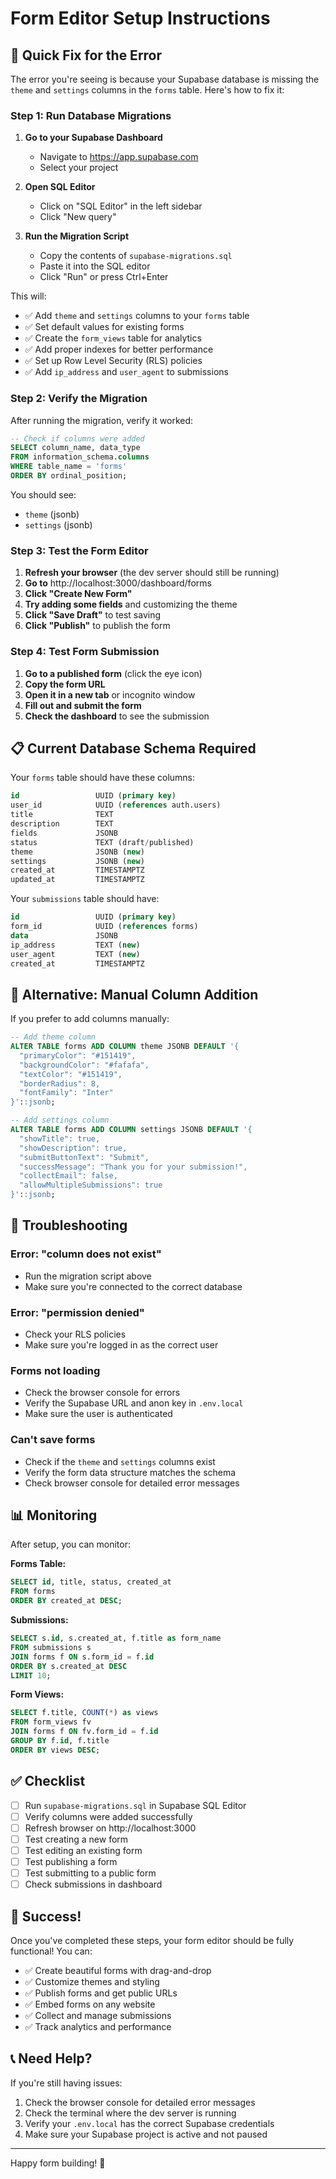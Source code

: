 # Form Editor Setup Instructions

## 🚨 Quick Fix for the Error

The error you're seeing is because your Supabase database is missing the `theme` and `settings` columns in the `forms` table. Here's how to fix it:

### Step 1: Run Database Migrations

1. **Go to your Supabase Dashboard**
   - Navigate to https://app.supabase.com
   - Select your project

2. **Open SQL Editor**
   - Click on "SQL Editor" in the left sidebar
   - Click "New query"

3. **Run the Migration Script**
   - Copy the contents of `supabase-migrations.sql` 
   - Paste it into the SQL editor
   - Click "Run" or press Ctrl+Enter

This will:
- ✅ Add `theme` and `settings` columns to your `forms` table
- ✅ Set default values for existing forms
- ✅ Create the `form_views` table for analytics
- ✅ Add proper indexes for better performance
- ✅ Set up Row Level Security (RLS) policies
- ✅ Add `ip_address` and `user_agent` to submissions

### Step 2: Verify the Migration

After running the migration, verify it worked:

```sql
-- Check if columns were added
SELECT column_name, data_type 
FROM information_schema.columns 
WHERE table_name = 'forms'
ORDER BY ordinal_position;
```

You should see:
- `theme` (jsonb)
- `settings` (jsonb)

### Step 3: Test the Form Editor

1. **Refresh your browser** (the dev server should still be running)
2. **Go to** http://localhost:3000/dashboard/forms
3. **Click "Create New Form"**
4. **Try adding some fields** and customizing the theme
5. **Click "Save Draft"** to test saving
6. **Click "Publish"** to publish the form

### Step 4: Test Form Submission

1. **Go to a published form** (click the eye icon)
2. **Copy the form URL**
3. **Open it in a new tab** or incognito window
4. **Fill out and submit the form**
5. **Check the dashboard** to see the submission

## 📋 Current Database Schema Required

Your `forms` table should have these columns:

```sql
id                 UUID (primary key)
user_id            UUID (references auth.users)
title              TEXT
description        TEXT
fields             JSONB
status             TEXT (draft/published)
theme              JSONB (new)
settings           JSONB (new)
created_at         TIMESTAMPTZ
updated_at         TIMESTAMPTZ
```

Your `submissions` table should have:

```sql
id                 UUID (primary key)
form_id            UUID (references forms)
data               JSONB
ip_address         TEXT (new)
user_agent         TEXT (new)
created_at         TIMESTAMPTZ
```

## 🔧 Alternative: Manual Column Addition

If you prefer to add columns manually:

```sql
-- Add theme column
ALTER TABLE forms ADD COLUMN theme JSONB DEFAULT '{
  "primaryColor": "#151419",
  "backgroundColor": "#fafafa",
  "textColor": "#151419",
  "borderRadius": 8,
  "fontFamily": "Inter"
}'::jsonb;

-- Add settings column
ALTER TABLE forms ADD COLUMN settings JSONB DEFAULT '{
  "showTitle": true,
  "showDescription": true,
  "submitButtonText": "Submit",
  "successMessage": "Thank you for your submission!",
  "collectEmail": false,
  "allowMultipleSubmissions": true
}'::jsonb;
```

## 🐛 Troubleshooting

### Error: "column does not exist"
- Run the migration script above
- Make sure you're connected to the correct database

### Error: "permission denied"
- Check your RLS policies
- Make sure you're logged in as the correct user

### Forms not loading
- Check the browser console for errors
- Verify the Supabase URL and anon key in `.env.local`
- Make sure the user is authenticated

### Can't save forms
- Check if the `theme` and `settings` columns exist
- Verify the form data structure matches the schema
- Check browser console for detailed error messages

## 📊 Monitoring

After setup, you can monitor:

**Forms Table:**
```sql
SELECT id, title, status, created_at 
FROM forms 
ORDER BY created_at DESC;
```

**Submissions:**
```sql
SELECT s.id, s.created_at, f.title as form_name
FROM submissions s
JOIN forms f ON s.form_id = f.id
ORDER BY s.created_at DESC
LIMIT 10;
```

**Form Views:**
```sql
SELECT f.title, COUNT(*) as views
FROM form_views fv
JOIN forms f ON fv.form_id = f.id
GROUP BY f.id, f.title
ORDER BY views DESC;
```

## ✅ Checklist

- [ ] Run `supabase-migrations.sql` in Supabase SQL Editor
- [ ] Verify columns were added successfully
- [ ] Refresh browser on http://localhost:3000
- [ ] Test creating a new form
- [ ] Test editing an existing form
- [ ] Test publishing a form
- [ ] Test submitting to a public form
- [ ] Check submissions in dashboard

## 🎉 Success!

Once you've completed these steps, your form editor should be fully functional! You can:
- ✅ Create beautiful forms with drag-and-drop
- ✅ Customize themes and styling
- ✅ Publish forms and get public URLs
- ✅ Embed forms on any website
- ✅ Collect and manage submissions
- ✅ Track analytics and performance

## 📞 Need Help?

If you're still having issues:
1. Check the browser console for detailed error messages
2. Check the terminal where the dev server is running
3. Verify your `.env.local` has the correct Supabase credentials
4. Make sure your Supabase project is active and not paused

---

Happy form building! 🚀
